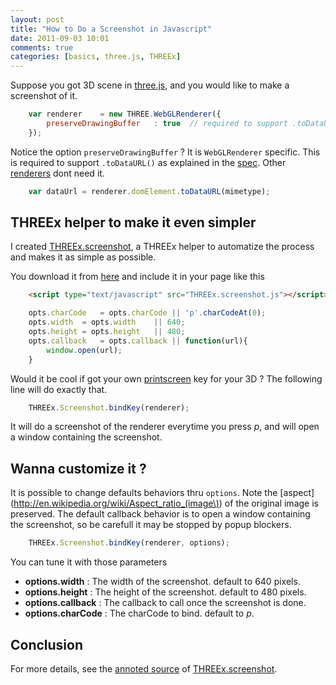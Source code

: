 ```yaml
---
layout: post
title: "How to Do a Screenshot in Javascript"
date: 2011-09-03 10:01
comments: true
categories: [basics, three.js, THREEx]
---
```


Suppose you got 3D scene in [three.js](http://google.com), and you would like to make a screenshot
of it. 

```javascript
	var renderer	= new THREE.WebGLRenderer({
		preserveDrawingBuffer	: true	// required to support .toDataURL()
	});
```

Notice the option ```preserveDrawingBuffer``` ? It is ```WebGLRenderer``` specific.
This is required to support ```.toDataURL()``` as explained in the [spec](http://www.khronos.org/registry/webgl/specs/latest/#2.2).
Other [renderers](https://github.com/mrdoob/three.js/tree/master/src/renderers) dont need it.

```javascript
	var dataUrl = renderer.domElement.toDataURL(mimetype);
```

## THREEx helper to make it even simpler

I created [THREEx.screenshot](/data/THREEx/THREEx.screenshot.js), a THREEx helper to
automatize the process and makes it as simple as possible.

You download it from [here](/data/THREEx/THREEx.screenshot.js) and include
it in your page like this

```html
	<script type="text/javascript" src="THREEx.screenshot.js"></script>
```

```javascript
	opts.charCode	= opts.charCode	|| 'p'.charCodeAt(0);
	opts.width	= opts.width	|| 640;
	opts.height	= opts.height	|| 480;
	opts.callback	= opts.callback	|| function(url){
		window.open(url);
	}
```

Would it be cool if got your own [printscreen](http://en.wikipedia.org/wiki/Print_screen)
key for your 3D ? The following line will do exactly that.

```javascript
	THREEx.Screenshot.bindKey(renderer);
```

It will do a screenshot of the renderer everytime you press *p*, and will
open a window containing the screenshot.

## Wanna customize it ?

It is possible to change defaults behaviors thru ```options```.
Note the [aspect](http://en.wikipedia.org/wiki/Aspect_ratio_(image\)) of the original image is preserved.
The default callback behavior is to open a window containing the screenshot, so be carefull it may be
stopped by popup blockers.

```javascript
	THREEx.Screenshot.bindKey(renderer, options);
```

You can tune it with those parameters

  * **options.width** : The width of the screenshot. default to 640 pixels.
  * **options.height** : The height of the screenshot. default to 480 pixels.
  * **options.callback** : The callback to call once the screenshot is done.
  * **options.charCode** : The charCode to bind. default to *p*.

## Conclusion
For more details, see the [annoted source](/data/THREEx/docs/THREEx.screenshot.html) of 
[THREEx.screenshot](/data/THREEx/THREEx.screenshot.js).
